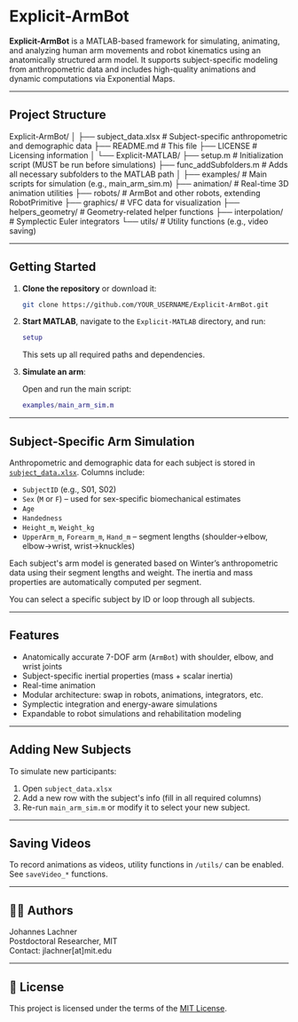 # Explicit-ArmBot

**Explicit-ArmBot** is a MATLAB-based framework for simulating, animating, and analyzing human arm movements and robot kinematics using an anatomically structured arm model. It supports subject-specific modeling from anthropometric data and includes high-quality animations and dynamic computations via Exponential Maps.

---

## Project Structure

Explicit-ArmBot/
│
├── subject_data.xlsx       # Subject-specific anthropometric and demographic data
├── README.md               # This file
├── LICENSE                 # Licensing information
│
└── Explicit-MATLAB/
├── setup.m                 # Initialization script (MUST be run before simulations)
├── func_addSubfolders.m   # Adds all necessary subfolders to the MATLAB path
│
├── examples/              # Main scripts for simulation (e.g., main_arm_sim.m)
├── animation/             # Real-time 3D animation utilities
├── robots/                # ArmBot and other robots, extending RobotPrimitive
├── graphics/              # VFC data for visualization
├── helpers_geometry/      # Geometry-related helper functions
├── interpolation/         # Symplectic Euler integrators
└── utils/                 # Utility functions (e.g., video saving)

---

## Getting Started

1. **Clone the repository** or download it:
    ```bash
    git clone https://github.com/YOUR_USERNAME/Explicit-ArmBot.git
    ```

2. **Start MATLAB**, navigate to the `Explicit-MATLAB` directory, and run:

    ```matlab
    setup
    ```

    This sets up all required paths and dependencies.

3. **Simulate an arm**:

    Open and run the main script:
    ```matlab
    examples/main_arm_sim.m
    ```

---

## Subject-Specific Arm Simulation

Anthropometric and demographic data for each subject is stored in [`subject_data.xlsx`](../subject_data.xlsx). Columns include:

- `SubjectID` (e.g., S01, S02)
- `Sex` (`M` or `F`) – used for sex-specific biomechanical estimates
- `Age`
- `Handedness`
- `Height_m`, `Weight_kg`
- `UpperArm_m`, `Forearm_m`, `Hand_m` – segment lengths (shoulder→elbow, elbow→wrist, wrist→knuckles)

Each subject's arm model is generated based on Winter’s anthropometric data using their segment lengths and weight. The inertia and mass properties are automatically computed per segment.

You can select a specific subject by ID or loop through all subjects.

---

## Features

- Anatomically accurate 7-DOF arm (`ArmBot`) with shoulder, elbow, and wrist joints
- Subject-specific inertial properties (mass + scalar inertia)
- Real-time animation
- Modular architecture: swap in robots, animations, integrators, etc.
- Symplectic integration and energy-aware simulations
- Expandable to robot simulations and rehabilitation modeling

---

## Adding New Subjects

To simulate new participants:
1. Open `subject_data.xlsx`
2. Add a new row with the subject's info (fill in all required columns)
3. Re-run `main_arm_sim.m` or modify it to select your new subject.

---

## Saving Videos

To record animations as videos, utility functions in `/utils/` can be enabled. See `saveVideo_*` functions.

---

## 👨‍🔬 Authors

Johannes Lachner  
Postdoctoral Researcher, MIT  
Contact: jlachner[at]mit.edu

---

## 📄 License

This project is licensed under the terms of the [MIT License](LICENSE).
